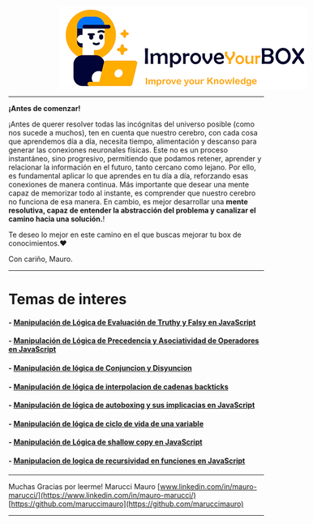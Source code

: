 <img style="display: block; margin-left: 100px" src="resources/logo.png">
<hr />
<b>¡Antes de comenzar!</b>

¡Antes de querer resolver todas las incógnitas del universo posible (como nos sucede a muchos), ten en cuenta que nuestro cerebro, con cada cosa que aprendemos día a día, necesita tiempo, alimentación y descanso para generar las conexiones neuronales físicas. Este no es un proceso instantáneo, sino progresivo, permitiendo que podamos retener, aprender y relacionar la información en el futuro, tanto cercano como lejano.
Por ello, es fundamental aplicar lo que aprendes en tu día a día, reforzando esas conexiones de manera continua. Más importante que desear una mente capaz de memorizar todo al instante, es comprender que nuestro cerebro no funciona de esa manera. En cambio, es mejor desarrollar una **mente resolutiva, capaz de entender la abstracción del problema y canalizar el camino hacia una solución.**!

Te deseo lo mejor en este camino en el que buscas mejorar tu box de conocimientos.❤️

Con cariño, Mauro.

<hr />

# Temas de interes

#### - [Manipulación de Lógica de Evaluación de Truthy y Falsy en JavaScript](es/logica-truthy-falsy/logica-truthy-falsy.md)

#### - [Manipulación de Lógica de Precedencia y Asociatividad de Operadores en JavaScript](es/logica-precedencia-asociatividad/logica-precedencia-asociatividad.md)

#### - [Manipulación de lógica de Conjuncion y Disyuncion](es/logica-conjuncion-disyuncion/logica-conjuncion-disyuncion.md)

#### - [Manipulación de lógica de interpolacion de cadenas backticks](es/logica-interpolacion-cadenas-backticks/logica-interpolacion-cadenas-backticks.md)

#### - [Manipulación de lógica de autoboxing y sus implicacias en JavaScript](es/logica-autoboxing/logica-autoboxing.md)

#### - [Manipulación de lógica de ciclo de vida de una variable](es/ciclo-vida-variable/ciclo-vida-variable.md)

#### - [Manipulación de Lógica de shallow copy en JavaScript](es/logica-shallow-copy/logica-shallow-copy.md)

#### - [Manipulacion de logica de recursividad en funciones en JavaScript](es/logica-recursividad/logica-recursividad.md)

---

Muchas Gracias por leerme!
Marucci Mauro
[www.linkedin.com/in/mauro-marucci/](https://www.linkedin.com/in/mauro-marucci/)
[https://github.com/maruccimauro](https://github.com/maruccimauro)

---
